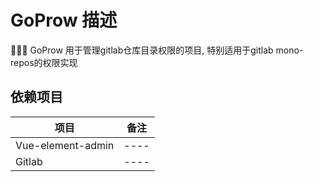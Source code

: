 # GoProw 描述

🌟🌟🌟 GoProw 用于管理gitlab仓库目录权限的项目, 特别适用于gitlab mono-repos的权限实现

## 依赖项目

|  项目   | 备注  |
|  ----  | ----  |
|  Vue-element-admin  | ----  |
|  Gitlab  | ----  |


